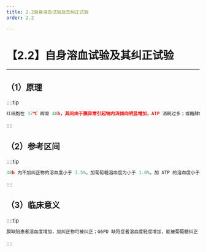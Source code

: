 ```yaml
---
title: 2.2自身溶血试验及其纠正试验
order: 2.2

---
```


# 【2.2】自身溶血试验及其纠正试验

<kaodian :text="'血液学检验记忆卡'" />

<!-- ###### 第九章 红细胞膜缺陷性贫血及其实验诊断

> 临床血液学检验 -->

<beitiX/>

---

## （1）原理

<son :text="'血液学检验记忆卡'" text1="（1）原理" :textOption="[['熟练掌握','基础知识',''],['熟练掌握','基础知识','相关专业知识'],['熟练掌握','基础知识','相关专业知识']]" />

::::tip

```js
红细胞在 37℃ 孵育 48h，其间由于膜异常引起钠内流倾向明显增加，ATP 消耗过多；或糖酵解途径酶缺乏所引起 ATP 生成不足等原因可导致溶血，称为自身溶血试验。在孵育时，加入葡萄糖或 ATP 作为纠正物，观察溶血可否有一定的纠正，称为纠正试验。
```

::::

## （2）参考区间

<son :text="'血液学检验记忆卡'" text1="（2）参考区间" :textOption="[['熟练掌握','基础知识',''],['熟练掌握','基础知识','相关专业知识'],['熟练掌握','基础知识','相关专业知识']]" />

::::tip

```js
48h 内不加纠正物的溶血度小于 3.5%，加葡萄糖溶血度为小于 1.0%，加 ATP 的溶血度小于 1.0%。
```

::::

## （3）临床意义

<son :text="'血液学检验记忆卡'" text1="（3）临床意义" :textOption="[['熟练掌握','专业知识','专业实践能力'],['熟练掌握','专业知识','专业实践能力'],['熟练掌握','专业知识','专业实践能力']]" />

::::tip

```js
膜缺陷患者溶血度增加，加纠正物可被纠正；G6PD 缺陷症者溶血度轻度增加，能被葡萄糖纠正；自身免疫性溶贫溶血度轻度增加，加葡萄糖无预示价值；PNH 本试验常正常。

```

::::
